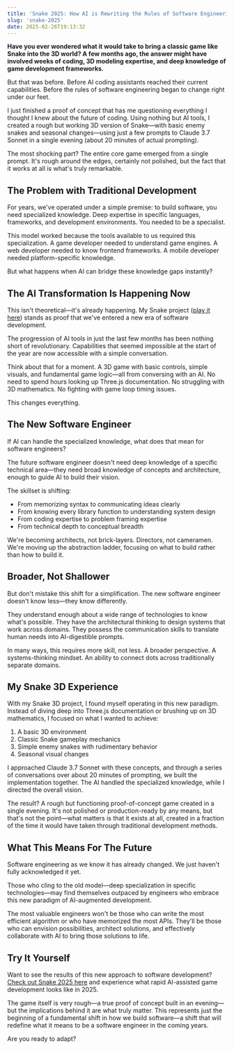 ```yaml
---
title: 'Snake 2025: How AI is Rewriting the Rules of Software Engineering'
slug: 'snake-2025'
date: 2025-02-26T19:13:32
---
```

**Have you ever wondered what it would take to bring a classic game like Snake into the 3D world? A few months ago, the answer might have involved weeks of coding, 3D modeling expertise, and deep knowledge of game development frameworks.**

But that was before. Before AI coding assistants reached their current capabilities. Before the rules of software engineering began to change right under our feet.

I just finished a proof of concept that has me questioning everything I thought I knew about the future of coding. Using nothing but AI tools, I created a rough but working 3D version of Snake—with basic enemy snakes and seasonal changes—using just a few prompts to Claude 3.7 Sonnet in a single evening (about 20 minutes of actual prompting).

The most shocking part? The entire core game emerged from a single prompt. It's rough around the edges, certainly not polished, but the fact that it works at all is what's truly remarkable.

## The Problem with Traditional Development

For years, we've operated under a simple premise: to build software, you need specialized knowledge. Deep expertise in specific languages, frameworks, and development environments. You needed to be a specialist.

This model worked because the tools available to us required this specialization. A game developer needed to understand game engines. A web developer needed to know frontend frameworks. A mobile developer needed platform-specific knowledge.

But what happens when AI can bridge these knowledge gaps instantly?

## The AI Transformation Is Happening Now

This isn't theoretical—it's already happening. My Snake project ([play it here](https://snake.markdarling.com)) stands as proof that we've entered a new era of software development.

The progression of AI tools in just the last few months has been nothing short of revolutionary. Capabilities that seemed impossible at the start of the year are now accessible with a simple conversation.

Think about that for a moment. A 3D game with basic controls, simple visuals, and fundamental game logic—all from conversing with an AI. No need to spend hours looking up Three.js documentation. No struggling with 3D mathematics. No fighting with game loop timing issues.

This changes everything.

## The New Software Engineer

If AI can handle the specialized knowledge, what does that mean for software engineers?

The future software engineer doesn't need deep knowledge of a specific technical area—they need broad knowledge of concepts and architecture, enough to guide AI to build their vision.

The skillset is shifting:

- From memorizing syntax to communicating ideas clearly
- From knowing every library function to understanding system design
- From coding expertise to problem framing expertise
- From technical depth to conceptual breadth

We're becoming architects, not brick-layers. Directors, not cameramen. We're moving up the abstraction ladder, focusing on what to build rather than how to build it.

## Broader, Not Shallower

But don't mistake this shift for a simplification. The new software engineer doesn't know less—they know differently.

They understand enough about a wide range of technologies to know what's possible. They have the architectural thinking to design systems that work across domains. They possess the communication skills to translate human needs into AI-digestible prompts.

In many ways, this requires more skill, not less. A broader perspective. A systems-thinking mindset. An ability to connect dots across traditionally separate domains.

## My Snake 3D Experience

With my Snake 3D project, I found myself operating in this new paradigm. Instead of diving deep into Three.js documentation or brushing up on 3D mathematics, I focused on what I wanted to achieve:

1. A basic 3D environment 
2. Classic Snake gameplay mechanics
3. Simple enemy snakes with rudimentary behavior
4. Seasonal visual changes

I approached Claude 3.7 Sonnet with these concepts, and through a series of conversations over about 20 minutes of prompting, we built the implementation together. The AI handled the specialized knowledge, while I directed the overall vision.

The result? A rough but functioning proof-of-concept game created in a single evening. It's not polished or production-ready by any means, but that's not the point—what matters is that it exists at all, created in a fraction of the time it would have taken through traditional development methods.

## What This Means For The Future

Software engineering as we know it has already changed. We just haven't fully acknowledged it yet.

Those who cling to the old model—deep specialization in specific technologies—may find themselves outpaced by engineers who embrace this new paradigm of AI-augmented development.

The most valuable engineers won't be those who can write the most efficient algorithm or who have memorized the most APIs. They'll be those who can envision possibilities, architect solutions, and effectively collaborate with AI to bring those solutions to life.

## Try It Yourself

Want to see the results of this new approach to software development? [Check out Snake 2025 here](https://snake.markdarling.com) and experience what rapid AI-assisted game development looks like in 2025. 

The game itself is very rough—a true proof of concept built in an evening—but the implications behind it are what truly matter. This represents just the beginning of a fundamental shift in how we build software—a shift that will redefine what it means to be a software engineer in the coming years.

Are you ready to adapt?